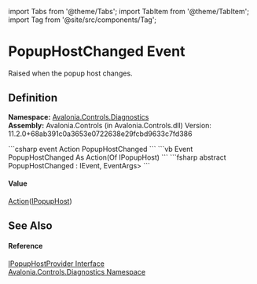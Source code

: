 import Tabs from '@theme/Tabs'; 
import TabItem from '@theme/TabItem'; 
import Tag from '@site/src/components/Tag'; 

# PopupHostChanged Event


Raised when the popup host changes.



## Definition
**Namespace:** <a href="N_Avalonia_Controls_Diagnostics">Avalonia.Controls.Diagnostics</a>  
**Assembly:** Avalonia.Controls (in Avalonia.Controls.dll) Version: 11.2.0+68ab391c0a3653e0722638e29fcbd9633c7fd386

<Tabs groupId="api-code-preview">
<TabItem value="csharp" label="C#">
```csharp
event Action<IPopupHost> PopupHostChanged
```
</TabItem>
<TabItem value="vb" label="VB">
```vb
Event PopupHostChanged As Action(Of IPopupHost)
```
</TabItem>
<TabItem value="fsharp" label="F#">
```fsharp
abstract PopupHostChanged : IEvent<Action<IPopupHost>,
    EventArgs>
```
</TabItem>
</Tabs>



#### Value
<a href="https://learn.microsoft.com/dotnet/api/system.action-1" target="_blank" rel="noopener noreferrer">Action</a>(<a href="T_Avalonia_Controls_Primitives_IPopupHost">IPopupHost</a>)

## See Also


#### Reference
<a href="T_Avalonia_Controls_Diagnostics_IPopupHostProvider">IPopupHostProvider Interface</a>  
<a href="N_Avalonia_Controls_Diagnostics">Avalonia.Controls.Diagnostics Namespace</a>  
